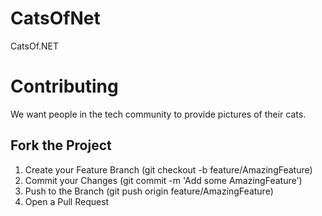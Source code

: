 # CatsOfNet
CatsOf.NET

# Contributing
We want people in the tech community to provide pictures of their cats.

## Fork the Project
1. Create your Feature Branch (git checkout -b feature/AmazingFeature)
2. Commit your Changes (git commit -m 'Add some AmazingFeature')
3. Push to the Branch (git push origin feature/AmazingFeature)
4. Open a Pull Request
